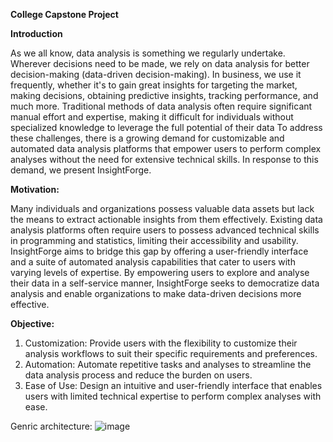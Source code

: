 **College Capstone Project**

**Introduction**

As we all know, data analysis is something we regularly undertake. Wherever decisions need to be made, we rely on data analysis for better decision-making (data-driven decision-making). In business, we use it frequently, whether it's to gain great insights for targeting the market, making decisions, obtaining predictive insights, tracking performance, and much more. Traditional methods of data analysis often require significant manual effort and expertise, making it difficult for individuals without specialized knowledge to leverage the full potential of their data
To address these challenges, there is a growing demand for customizable and automated data analysis platforms that empower users to perform complex analyses without the need for extensive technical skills. In response to this demand, we present InsightForge.

**Motivation:**

Many individuals and organizations possess valuable data assets but lack the means to extract actionable insights from them effectively. Existing data analysis platforms often require users to possess advanced technical skills in programming and statistics, limiting their accessibility and usability. 
InsightForge aims to bridge this gap by offering a user-friendly interface and a suite of automated analysis capabilities that cater to users with varying levels of expertise. By empowering users to explore and analyse their data in a self-service manner, InsightForge seeks to democratize data analysis and enable organizations to make data-driven decisions more effective.

**Objective:**

1.	Customization: Provide users with the flexibility to customize their analysis workflows to suit their specific requirements and preferences.
2.	Automation: Automate repetitive tasks and analyses to streamline the data analysis process and reduce the burden on users.
3.	Ease of Use: Design an intuitive and user-friendly interface that enables users with limited technical expertise to perform complex analyses with ease.

Genric architecture:
![image](https://github.com/p-sharma-7/Insightforge/assets/152854842/676bc7cd-1f2c-40c4-aeec-bde500c2f248)

